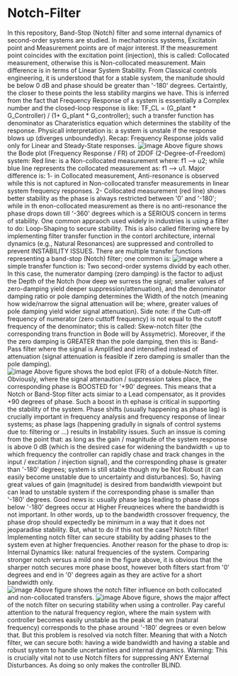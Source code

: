 # Notch-Filter
In this repository, Band-Stop (Notch) filter and some internal dynamics of second-order systems are studied. 
In mechatronics systems, Excitatoin point and Measurement points are of major interest. If the measurement point coincides with the excitation point (injection), this is called: Collocated measurement, otherwise this is Non-collocated measurement. Main difference is in terms of Linear System Stability. From Classical controls engineering, it is understood that for a stable system, the manitude should be below 0 dB and phase should be greater than '-180' degrees. Certaintly, the closer to these points the less stability margins we have. 
This is inferred from the fact that Frequency Response of a system is essentially a Complex number and the closed-loop response is like: TF_CL = (G_plant * G_Controller) / (1+ G_plant * G_controller); such a transfer function has denominator as Charateristics equation which determines the stability of the response. Physicall interpretation is: a system is unstale if the response blows up (diverges unboundedly). 
Recap: Frequency Response jolds valid only for Linear and Steady-State responses. 
![image](https://github.com/user-attachments/assets/225c8627-00eb-4d5c-80b2-bb35b9a1e6e5)
Above figure shows the Bode plot (Frequency Response / FR) of 2DOF (2-Degree-of-Freedom) system: Red line: is a Non-collocated measurement where: f1 --> u2; while blue line represents the collocated measurement as: f1 --> u1. Major difference is: 1- in Collocated measurement, Anti-resonance is observed while this is not captured in Non-collocated transfer measurements in linear system frequency responses. 2- Collocated measurement (red line) shows better stability as the phase is always restricted between '0' and '-180'; while in th enon-collocated measurement as there is no anti-resonance the phase drops down till '-360' degrees which is a SERIOUS concern in terms of stability. 
One common appraoch used widely in industries is using a filter to do: Loop-Shaping to secure stability. This is also called filtering where by implementing filter transfer function in the contorl architecture, internal dynamics (e.g., Natural Resonances) are suppressed and controlled to prevent INSTABILITY ISSUES. There are multiple transfer functions representing a band-stop (Notch) filter; one common is: 
![image](https://github.com/user-attachments/assets/fceae0e4-042b-45e4-b620-d9a1e7451b2c)
where a simple transfer function is: Two second-order systems dividd by each other. In this case, the numerator damping (zero damping) is the factor to adjust the Depth of the Notch (how deep we surress the signal; smaller values of zero-damping yield deeper suppression/attenuation), and the denominator damping ratio or pole damping determines the Width of the notch (meaning how wide/narrow the signal attenuation will be; where, greater values of pole damping yield wider signal attenuation). Side note: if the Cutt-off frequency of numerator (zero cuttoff frequency) is not equal to the cutoff frequency of the denominator; this is called: Skew-notch filter (the corresponding trans frunction in Bode will by Assymetric). Moreover, if the the zero damping is GREATER than the pole damping, then this is: Band-Pass filter where the signal is Amplified and intensified instead of attenuation (signal attenuation is feasible if zero damping is smaller than the pole damping).    
![image](https://github.com/user-attachments/assets/8aa71d53-0230-46e5-87d3-c40f48213cff)
Above figure shows the bod eplot (FR) of a dobule-Notch filter. Obviously, where the signal attenaution / suppression takes place, the corresponding phase is BOOSTED for '+90' degrees. This means that a Notch or Band-Stop filter acts simiar to a Lead compensator, as it provides +90 degrees of phase. Such a boost in th ephase is critical in supporting the stability of the system. Phase shifts (usually happening as phase lag) is crucially important in frequency analysis and frequency response of linear systems; as phase lags (happening gradully in signals of control systems due to: filtering or ...) results in Instability issues. Such an inssue is coming from the point that: as long as the gain / magnitude of the system response is above 0 dB (which is the desired case for widening the bandwidth = up to which frequency the controller can rapidly chase and track changes in the input / excitation / injection signal), and the corresponding phase is greater than '-180' degrees; system is still stable though my be Not Robust (it can easily become unstable due to uncertainty and disturbances). So, having great values of gain (magnitude) is desired from bandwidth viewpoint but can lead to unstable system if the corresponding phase is smaller than '-180' degrees. Good news is: usually phase lags leading to phase drops below '-180' degrees occur at Higher Freuqneices where the bandwidth is not important. In other words, up to the bandwidth crossover frequency, the phase drop should expectedly be minimum in a way that it does not jeoparadise stability. But, what to do if this not the case? Notch filter! Implementing notch filter can secure stability by adding phases to the system even at higher frequencies. Another reason for the phase to drop is: Internal Dynamics like: natural frequencies of the system. Comparing stronger notch versus a mild one in the figure above, it is obvious that the sharper notch secures more phase boost, however both filters start from '0' degrees and end in '0' degrees again as they are active for a short bandwidth only.         
![image](https://github.com/user-attachments/assets/24f4e25c-b0a8-48f0-8341-f27b6bef5215)
Above figure shows the notch filter influence on both collocated and non-collocated transfers. 
![image](https://github.com/user-attachments/assets/844e4a70-476e-4d0f-979b-c41908a175da)
Above figure, shows the major affect of the notch filter on securing stability when using a controller. Pay careful attention to the natural frequency region, where the main system with controller becomes easily unstable as the peak at the wn (natural frequency) corresponds to the phase around '-180' degrees or even below that. But this problem is resolved via notch filter. Meaning that with a Notch filter, we can secure both: having a wide bandwidth and having a stable and robust system to handle uncertainties and internal dynamics. 
Warning: This is crucially vital not to use Notch filters for suppressing ANY External Disturbances. As doing so only makes the controller BLIND. 



